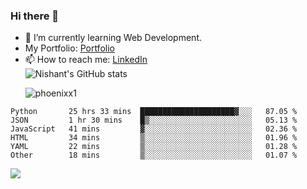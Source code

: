 ### Hi there 👋

<!--
**phoenixx1/phoenixx1** is a ✨ _special_ ✨ repository because its `README.md` (this file) appears on your GitHub profile.

Here are some ideas to get you started:

- 🔭 I’m currently working on ...
- 🌱 I’m currently learning ...
- 👯 I’m looking to collaborate on ...
- 🤔 I’m looking for help with ...
- 💬 Ask me about ...
- 📫 How to reach me: ...
- 😄 Pronouns: ...
- ⚡ Fun fact: ...
-->
- 🌱 I’m currently learning Web Development.
- My Portfolio: [Portfolio](https://phoenixx1.github.io/)
- 📫 How to reach me: [LinkedIn](https://www.linkedin.com/in/nishant-saxena-2609/)  
![Nishant's GitHub stats](https://github-readme-stats.vercel.app/api?username=phoenixx1&count_private=true)<p><img align="center" src="https://github-readme-streak-stats.herokuapp.com/?user=phoenixx1&" alt="phoenixx1" /></p>  
<!--START_SECTION:waka-->

```text
Python       25 hrs 33 mins  █████████████████████▓░░░   87.05 %
JSON         1 hr 30 mins    █▒░░░░░░░░░░░░░░░░░░░░░░░   05.13 %
JavaScript   41 mins         ▓░░░░░░░░░░░░░░░░░░░░░░░░   02.36 %
HTML         34 mins         ▒░░░░░░░░░░░░░░░░░░░░░░░░   01.96 %
YAML         22 mins         ▒░░░░░░░░░░░░░░░░░░░░░░░░   01.28 %
Other        18 mins         ▒░░░░░░░░░░░░░░░░░░░░░░░░   01.07 %
```

<!--END_SECTION:waka-->

![](https://komarev.com/ghpvc/?username=phoenixx1&style=plastic)

<!-- ![Visitor Count](https://profile-counter.glitch.me/phoenixx1/count.svg) -->

